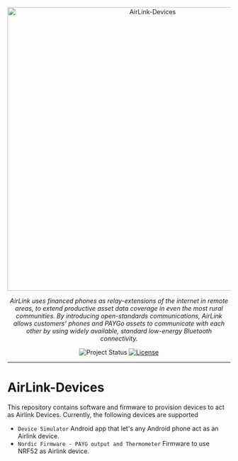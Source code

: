<p align="center">
  <a href="https://github.com/EnAccess/AirLink-Devices">
    <img
      src="https://enaccess.org/wp-content/uploads/2023/04/Airlink-Graphics-GitHub-2240-%C3%97-800-.svg"
      alt="AirLink-Devices"
      width="640"
    >
  </a>
</p>
<p align="center">
    <em>AirLink uses financed phones as relay-extensions of the internet in remote areas, to extend productive asset data coverage in even the most rural communities. By introducing open-standards communications, AirLink allows customers’ phones and PAYGo assets to communicate with each other by using widely available, standard low-energy Bluetooth connectivity.</em>
</p>
<p align="center">
  <img
    alt="Project Status"
    src="https://img.shields.io/badge/Project%20Status-stable-green"
  >
  <a href="https://github.com/EnAccess/AirLink-Devices/blob/main/LICENSE" target="_blank">
    <img
      alt="License"
      src="https://img.shields.io/github/license/EnAccess/AirLink-Devices"
    >
  </a>
</p>

---
# AirLink-Devices

This repository contains software and firmware to provision devices to act as Airlink Devices.
Currently, the following devices are supported

- `Device Simulator` Android app that let's any Android phone act as an Airlink device.
- `Nordic Firmware - PAYG output and Thermometer` Firmware to use NRF52 as Airlink device.
